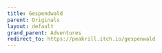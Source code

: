 ```yaml
---
title: Gespendwald
parent: Originals
layout: default
grand_parent: Adventures
redirect_to: https://peakrill.itch.io/gespenwald
---
```

